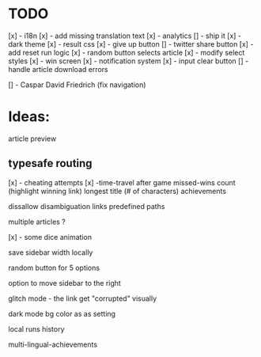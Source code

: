 # TODO
[x] - i18n
[x] - add missing translation text
[x] - analytics
[] - ship it
[x] - dark theme
[x] - result css
[x] - give up button
[] - twitter share button
[x] - add reset run logic
[x] - random button selects article
[x] - modify select styles
[x] - win screen
[x] - notification system
[x] - input clear button
[] - handle article download errors

[] - Caspar David Friedrich (fix navigation)
# Ideas:


article preview

typesafe routing
---

[x] - cheating attempts
[x] -time-travel after game
missed-wins count (highlight winning link)
longest title (# of characters)
achievements

dissallow disambiguation links
predefined paths

multiple articles ?

[x] - some dice animation

save sidebar width locally

random button for 5 options

option to move sidebar to the right

glitch mode - the link get "corrupted" visually 

dark mode bg color as as setting

local runs history

multi-lingual-achievements